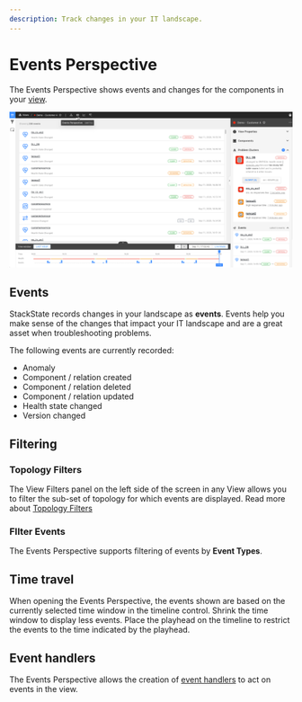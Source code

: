 ```yaml
---
description: Track changes in your IT landscape.
---
```


# Events Perspective

The Events Perspective shows events and changes for the components in your [view](../views.md).

![The Events Perspective](../../.gitbook/assets/v410/events-perspective.png)

## Events

StackState records changes in your landscape as **events**. Events help you make sense of the changes that impact your IT landscape and are a great asset when troubleshooting problems.

The following events are currently recorded:

* Anomaly
* Component / relation created
* Component / relation deleted
* Component / relation updated
* Health state changed
* Version changed

## Filtering

### Topology Filters

The View Filters panel on the left side of the screen in any View allows you to filter the sub-set of topology for which events are displayed. Read more about [Topology Filters](filters.md#topology-filters)

### FIlter Events

The Events Perspective supports filtering of events by **Event Types**.

## Time travel

When opening the Events Perspective, the events shown are based on the currently selected time window in the timeline control. Shrink the time window to display less events. Place the playhead on the timeline to restrict the events to the time indicated by the playhead.

## Event handlers

The Events Perspective allows the creation of [event handlers](../alerting.md) to act on events in the view.
